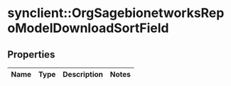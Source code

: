 # synclient::OrgSagebionetworksRepoModelDownloadSortField


## Properties
Name | Type | Description | Notes
------------ | ------------- | ------------- | -------------


